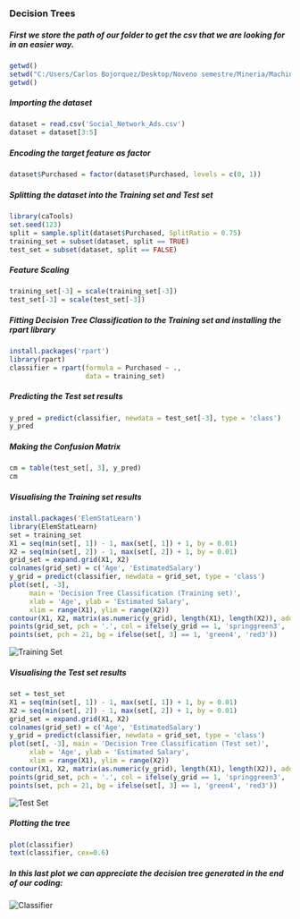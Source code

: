 ### Decision Trees

##### First we store the path of our folder to get the csv that we are looking for in an easier way.
```r
getwd()
setwd("C:/Users/Carlos Bojorquez/Desktop/Noveno semestre/Mineria/MachineLearning/DesicionThree")
getwd()
```

##### Importing the dataset
```r
dataset = read.csv('Social_Network_Ads.csv')
dataset = dataset[3:5]
```

##### Encoding the target feature as factor
```r
dataset$Purchased = factor(dataset$Purchased, levels = c(0, 1))

```
##### Splitting the dataset into the Training set and Test set
```r
library(caTools)
set.seed(123)
split = sample.split(dataset$Purchased, SplitRatio = 0.75)
training_set = subset(dataset, split == TRUE)
test_set = subset(dataset, split == FALSE)
```

##### Feature Scaling
```r
training_set[-3] = scale(training_set[-3])
test_set[-3] = scale(test_set[-3])
```

##### Fitting Decision Tree Classification to the Training set and installing the rpart library
```r
install.packages('rpart')
library(rpart)
classifier = rpart(formula = Purchased ~ .,
                   data = training_set)
```

##### Predicting the Test set results
```r
y_pred = predict(classifier, newdata = test_set[-3], type = 'class')
y_pred
```

##### Making the Confusion Matrix
```r
cm = table(test_set[, 3], y_pred)
cm
```

##### Visualising the Training set results
```r
install.packages('ElemStatLearn')
library(ElemStatLearn)
set = training_set
X1 = seq(min(set[, 1]) - 1, max(set[, 1]) + 1, by = 0.01)
X2 = seq(min(set[, 2]) - 1, max(set[, 2]) + 1, by = 0.01)
grid_set = expand.grid(X1, X2)
colnames(grid_set) = c('Age', 'EstimatedSalary')
y_grid = predict(classifier, newdata = grid_set, type = 'class')
plot(set[, -3],
     main = 'Decision Tree Classification (Training set)',
     xlab = 'Age', ylab = 'Estimated Salary',
     xlim = range(X1), ylim = range(X2))
contour(X1, X2, matrix(as.numeric(y_grid), length(X1), length(X2)), add = TRUE)
points(grid_set, pch = '.', col = ifelse(y_grid == 1, 'springgreen3', 'tomato'))
points(set, pch = 21, bg = ifelse(set[, 3] == 1, 'green4', 'red3'))
```
![Training Set](https://lh3.googleusercontent.com/pw/ACtC-3d16NTpg1mFcyqj9oFR4BoaD3KnO2tHnYEC_fUD9YxKNHUWOs1IQ4VCyrB0tIFwwYrhSNxDPiYDK8KzwzjbpV1Q7SYqhmBXDKOW_dqnckv7h5upo-fqaqqAN0GhACh4lh3DWgcwEkZPOMaY1Qqdu4sZ=w1200-h866-no?authuser=1 "Training Set")

##### Visualising the Test set results
```r
set = test_set
X1 = seq(min(set[, 1]) - 1, max(set[, 1]) + 1, by = 0.01)
X2 = seq(min(set[, 2]) - 1, max(set[, 2]) + 1, by = 0.01)
grid_set = expand.grid(X1, X2)
colnames(grid_set) = c('Age', 'EstimatedSalary')
y_grid = predict(classifier, newdata = grid_set, type = 'class')
plot(set[, -3], main = 'Decision Tree Classification (Test set)',
     xlab = 'Age', ylab = 'Estimated Salary',
     xlim = range(X1), ylim = range(X2))
contour(X1, X2, matrix(as.numeric(y_grid), length(X1), length(X2)), add = TRUE)
points(grid_set, pch = '.', col = ifelse(y_grid == 1, 'springgreen3', 'tomato'))
points(set, pch = 21, bg = ifelse(set[, 3] == 1, 'green4', 'red3'))
```
![Test Set](https://lh3.googleusercontent.com/pw/ACtC-3feqMFC6zC9aC8ZSf4A9d0_qhye4dgnZ3n2g6x2msE9T1wgSqFtzPyNaDBcsaU0-5cpy8ej7DBtmtm5yRFGOWrmAA6NKScd8RBFE6ksJ9m589bd-ytq1c3TUMKhwRccrf4Gym4K6qg4VZFykjPdfBJJ=w1200-h866-no?authuser=1 "Test Set")

##### Plotting the tree
```r
plot(classifier)
text(classifier, cex=0.6)
```

##### In this last plot we can appreciate the decision tree generated in the end of our coding:
![Classifier](https://lh3.googleusercontent.com/pw/ACtC-3de7pYK1v3bTpA231Yj-IRlPIOxk2mouxnQFoFzd_h5IyTzdlMWLNfNywS9ApEz9udLoGILwLLRVOt-MfG8-veEanKnGJ5iVHlmt-pfDu9kSHqIyNlKwWp9OzsaYMnIAe2XUdkLie5nH8KXH3oecDyu=w1200-h866-no?authuser=1 "Classifier")

